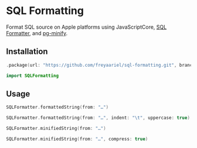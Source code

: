 # SQL Formatting

Format SQL source on Apple platforms using JavaScriptCore, [SQL Formatter](https://github.com/zeroturnaround/sql-formatter), and [pg-minify](https://github.com/vitaly-t/pg-minify).


## Installation

```swift
.package(url: "https://github.com/freyaariel/sql-formatting.git", branch: "main")
```

```swift
import SQLFormatting
```


## Usage

```swift
SQLFormatter.formattedString(from: "…")

SQLFormatter.formattedString(from: "…", indent: "\t", uppercase: true)

SQLFormatter.minifiedString(from: "…")

SQLFormatter.minifiedString(from: "…", compress: true)
```

